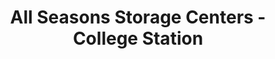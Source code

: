 ---
title: "All Seasons Storage Centers - College Station"
url: /college-station/all-seasons-storage-centers-college-station/
shop: Mieten
---